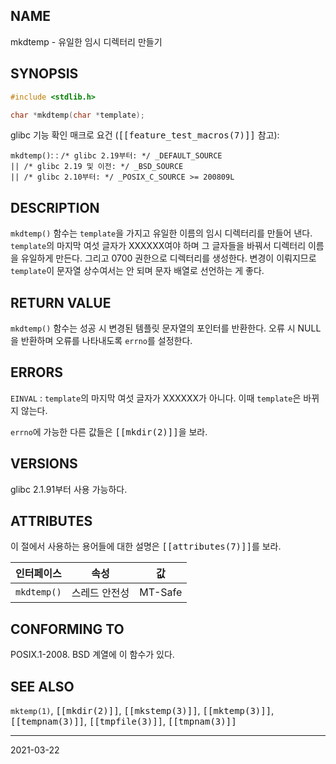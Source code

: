 ## NAME

mkdtemp - 유일한 임시 디렉터리 만들기

## SYNOPSIS

```c
#include <stdlib.h>

char *mkdtemp(char *template);
```

glibc 기능 확인 매크로 요건 (<tt>[[feature_test_macros(7)]]</tt> 참고):

`mkdtemp()`:
:   `/* glibc 2.19부터: */ _DEFAULT_SOURCE`<br>
    `|| /* glibc 2.19 및 이전: */ _BSD_SOURCE`<br>
    `|| /* glibc 2.10부터: */ _POSIX_C_SOURCE >= 200809L`

## DESCRIPTION

`mkdtemp()` 함수는 `template`을 가지고 유일한 이름의 임시 디렉터리를 만들어 낸다. `template`의 마지막 여섯 글자가 XXXXXX여야 하며 그 글자들을 바꿔서 디렉터리 이름을 유일하게 만든다. 그리고 0700 권한으로 디렉터리를 생성한다. 변경이 이뤄지므로 `template`이 문자열 상수여서는 안 되며 문자 배열로 선언하는 게 좋다.

## RETURN VALUE

`mkdtemp()` 함수는 성공 시 변경된 템플릿 문자열의 포인터를 반환한다. 오류 시 NULL을 반환하며 오류를 나타내도록 `errno`를 설정한다.

## ERRORS

`EINVAL`
:   `template`의 마지막 여섯 글자가 XXXXXX가 아니다. 이때 `template`은 바뀌지 않는다.

`errno`에 가능한 다른 값들은 <tt>[[mkdir(2)]]</tt>을 보라.

## VERSIONS

glibc 2.1.91부터 사용 가능하다.

## ATTRIBUTES

이 절에서 사용하는 용어들에 대한 설명은 <tt>[[attributes(7)]]</tt>를 보라.

| 인터페이스 | 속성 | 값 |
| --- | --- | --- |
| `mkdtemp()` | 스레드 안전성 | MT-Safe |

## CONFORMING TO

POSIX.1-2008. BSD 계열에 이 함수가 있다.

## SEE ALSO

`mktemp(1)`, <tt>[[mkdir(2)]]</tt>, <tt>[[mkstemp(3)]]</tt>, <tt>[[mktemp(3)]]</tt>, <tt>[[tempnam(3)]]</tt>, <tt>[[tmpfile(3)]]</tt>, <tt>[[tmpnam(3)]]</tt>

----

2021-03-22
